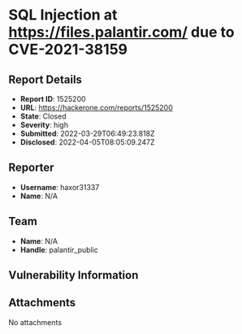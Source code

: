 # SQL Injection at https://files.palantir.com/ due to CVE-2021-38159

## Report Details
- **Report ID**: 1525200
- **URL**: https://hackerone.com/reports/1525200
- **State**: Closed
- **Severity**: high
- **Submitted**: 2022-03-29T06:49:23.818Z
- **Disclosed**: 2022-04-05T08:05:09.247Z

## Reporter
- **Username**: haxor31337
- **Name**: N/A

## Team
- **Name**: N/A
- **Handle**: palantir_public

## Vulnerability Information


## Attachments
No attachments
